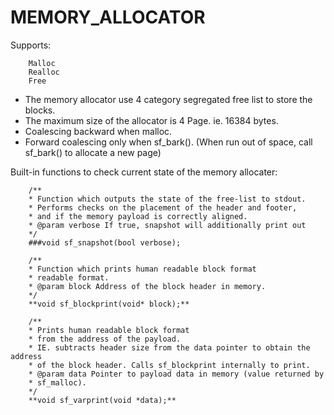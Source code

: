 # MEMORY_ALLOCATOR

Supports:

        Malloc
        Realloc
        Free
        
- The memory allocator use 4 category segregated free list to store the blocks.<br />
- The maximum size of the allocator is 4 Page. ie. 16384 bytes.<br />
- Coalescing backward when malloc.<br />
- Forward coalescing only when sf_bark(). (When run out of space, call sf_bark() to allocate a new page)

Built-in functions to check current state of the memory allocater:

        /**
        * Function which outputs the state of the free-list to stdout.
        * Performs checks on the placement of the header and footer,
        * and if the memory payload is correctly aligned.
        * @param verbose If true, snapshot will additionally print out
        */
        ###void sf_snapshot(bool verbose);
        
        /**
        * Function which prints human readable block format
        * readable format.
        * @param block Address of the block header in memory.
        */
        **void sf_blockprint(void* block);**
        
        /**
        * Prints human readable block format
        * from the address of the payload.
        * IE. subtracts header size from the data pointer to obtain the address
        * of the block header. Calls sf_blockprint internally to print.
        * @param data Pointer to payload data in memory (value returned by
        * sf_malloc).
        */
        **void sf_varprint(void *data);**
